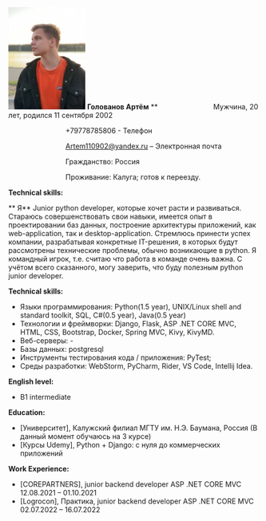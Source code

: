 ![](Aspose.Words.1991fc66-cd66-41ac-a792-b46b4072f9bf.001.jpeg)			       **Голованов Артём**
**
`			    `Мужчина, 20 лет, родился 11 сентября 2002



`			     `+79778785806 - Телефон

`			     `<Artem110902@yandex.ru> – Электронная почта

`			     `Гражданство: Россия

`			     `Проживание: Калуга; готов к переезду.



**Technical skills:**

**	Я** Junior python developer, которые хочет расти и развиваться. Стараюсь совершенствовать свои навыки, имеется опыт в проектировании баз данных, построение архитектуры приложений, как web-application, так и desktop-application. Стремлюсь принести успех компании, разрабатывая конкретные IT-решения, в которых будут рассмотрены технические проблемы, обычно возникающие в python. Я командный игрок, т.е. считаю что работа в команде очень важна. С учётом всего сказанного, могу заверить, что буду полезным python junior developer.

**Technical skills:**

- Языки программирования: Python(1.5 year), UNIX/Linux shell and standard toolkit, SQL,  C#(0.5 year), Java(0.5 year)
- Технологии и фреймворки: Django, Flask, ASP .NET CORE MVC, HTML, CSS, Bootstrap, Docker, Spring MVC, Kivy,  KivyMD.
- Веб-серверы: -
- Базы данных: postgresql
- Инструменты тестирования кода / приложения: PyTest;
- Среды разработки: WebStorm, PyCharm, Rider, VS Code, Intellij Idea.

**English level:**

- B1 intermediate

**Education:**

- [Университет], Калужский филиал МГТУ им. Н.Э. Баумана, Россия    (В данный момент обучаюсь на 3 курсе)
- [Курсы Udemy], Python + Django: с нуля до коммерческих приложений



**Work Experience:**

- [COREPARTNERS], junior backend developer ASP .NET CORE MVC 12.08.2021 – 01.10.2021
- [Logrocon], Практика, junior backend developer ASP .NET CORE MVC 02.07.2022 – 16.07.2022

